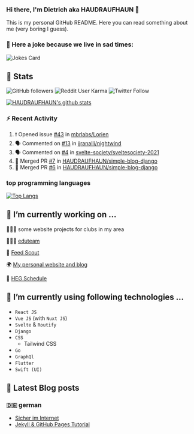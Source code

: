 ### Hi there, I'm Dietrich aka HAUDRAUFHAUN 👋

This is my personal GitHub README. Here you can read something about me (very boring I guess).

### 🤡 Here a joke because we live in sad times:
![Jokes Card](https://readme-jokes.vercel.app/api)

## :rocket: Stats

 ![GitHub followers](https://img.shields.io/github/followers/HAUDRAUFHAUN?label=GitHub-Followers&logo=GitHub&style=for-the-badge) ![Reddit User Karma](https://img.shields.io/reddit/user-karma/combined/haudraufhaun?logo=reddit&style=for-the-badge) ![Twitter Follow](https://img.shields.io/twitter/follow/haudraufhaun1?color=%231da1f2&logo=twitter&logoColor=%231da1f2&style=for-the-badge)
  
[![HAUDRAUFHAUN's github stats](https://github-readme-stats.vercel.app/api?username=HAUDRAUFHAUN&show_icons=true&theme=dracula&hide_border=true)](https://github.com/anuraghazra/github-readme-stats)

### ⚡ Recent Activity

<!--START_SECTION:activity-->
1. ❗️ Opened issue [#43](https://github.com/mbrlabs/Lorien/issues/43) in [mbrlabs/Lorien](https://github.com/mbrlabs/Lorien)
2. 🗣 Commented on [#13](https://github.com/jjranalli/nightwind/issues/13) in [jjranalli/nightwind](https://github.com/jjranalli/nightwind)
3. 🗣 Commented on [#4](https://github.com/svelte-society/sveltesociety-2021/issues/4) in [svelte-society/sveltesociety-2021](https://github.com/svelte-society/sveltesociety-2021)
4. 🎉 Merged PR [#7](https://github.com/HAUDRAUFHAUN/simple-blog-django/pull/7) in [HAUDRAUFHAUN/simple-blog-django](https://github.com/HAUDRAUFHAUN/simple-blog-django)
5. 🎉 Merged PR [#6](https://github.com/HAUDRAUFHAUN/simple-blog-django/pull/6) in [HAUDRAUFHAUN/simple-blog-django](https://github.com/HAUDRAUFHAUN/simple-blog-django)
<!--END_SECTION:activity-->

### top programming languages
[![Top Langs](https://github-readme-stats.vercel.app/api/top-langs/?username=HAUDRAUFHAUN&theme=dracula&hide_border=true)](https://github.com/anuraghazra/github-readme-stats)

## 🔭 I’m currently working on ...

👨🏻‍💼 some website projects for clubs in my area

👨🏻‍🏫 <a href="https://github.com/HAUDRAUFHAUN/eduteam">eduteam</a>

📰 [Feed Scout](https://github.com/HAUDRAUFHAUN/feed-scout)

🌍 <a href="https://haudraufhauns.vercel.app/">My personal website and blog</a>

🏫 [HEG Schedule](https://github.com/HAUDRAUFHAUN/HEG-Schedule)


## 🌱 I’m currently using following technologies ...

- `React JS` 
- `Vue JS` (with `Nuxt JS`)
- `Svelte` & `Routify`
- `Django`
- `CSS`
  - Tailwind CSS
- `Go`
- `GraphQl`
- `Flutter`
- `Swift (UI)`

## 📕 Latest Blog posts 

### 🇩🇪 german

<!-- BLOG-POST-LIST:START -->
- [Sicher im Internet](https://haudraufhauns.vercel.app/blog/sicher-im-internet)
- [Jekyll &amp; GitHub Pages Tutorial](https://haudraufhauns.vercel.app/blog/jekyll-tutorial/)
